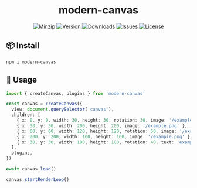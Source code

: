 <h1 align="center">modern-canvas</h1>

<p align="center">
  <a href="https://unpkg.com/modern-canvas">
    <img src="https://img.shields.io/bundlephobia/minzip/modern-canvas" alt="Minzip">
  </a>
  <a href="https://www.npmjs.com/package/modern-canvas">
    <img src="https://img.shields.io/npm/v/modern-canvas.svg" alt="Version">
  </a>
  <a href="https://www.npmjs.com/package/modern-canvas">
    <img src="https://img.shields.io/npm/dm/modern-canvas" alt="Downloads">
  </a>
  <a href="https://github.com/qq15725/modern-canvas/issues">
    <img src="https://img.shields.io/github/issues/qq15725/modern-canvas" alt="Issues">
  </a>
  <a href="https://github.com/qq15725/modern-canvas/blob/main/LICENSE">
    <img src="https://img.shields.io/npm/l/modern-canvas.svg" alt="License">
  </a>
</p>


## 📦 Install

```shell
npm i modern-canvas
```

## 🦄 Usage

```ts
import { createCanvas, plugins } from 'modern-canvas'

const canvas = createCanvas({
  view: document.querySelector('canvas'),
  children: [
    { x: 0, y: 0, width: 30, height: 30, rotation: 30, image: '/example.jpg' },
    { x: 30, y: 30, width: 200, height: 200, image: '/example.png' },
    { x: 60, y: 60, width: 120, height: 120, rotation: 50, image: '/example.jpg' },
    { x: 200, y: 200, width: 100, height: 100, image: '/example.png' },
    { x: 30, y: 30, width: 100, height: 100, rotation: 40, text: 'example' },
  ],
  plugins,
})

await canvas.load()

canvas.startRenderLoop()
```
